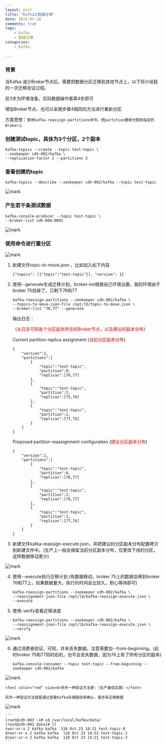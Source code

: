 ```yaml
---
layout: post
title: "Kafka之数据迁移"
date: 2019-07-18
comments: true
tags: 
    - Kafka
    - 数据迁移
categories: 
    - Kafka
   
---
```


<!--more--> 

### 背景

当Kafka 减少Broker节点后，需要把数据分区迁移到其他节点上，以下将介绍我的一次迁移验证过程。

前3步为环境准备，实际数据操作看第4步即可

增加Broker节点，也可以采用步骤4相同的方法进行重新分区

方案思想：`使用kafka-reassign-partitions命令，把partition重新分配到指定的Broker上`

### 创建测试topic，具体为3个分区，2个副本

```
kafka-topics --create --topic test-topic \
--zookeeper cdh-002/kafka \
--replication-factor 2 --partitions 3
```

### 查看创建的topic

```
kafka-topics --describe --zookeeper cdh-002/kafka --topic test-topic
```

![mark](http://pucwi7op1.bkt.clouddn.com/blog/20190724/TJHSXayn2rpq.png?imageslim)

### 产生若干条测试数据

```
kafka-console-producer --topic test-topic \
--broker-list cdh-004:9092
```

![mark](http://pucwi7op1.bkt.clouddn.com/blog/20190724/XaBgiGo83Dhh.png?imageslim)

### 使用命令进行重分区

![mark](http://pucwi7op1.bkt.clouddn.com/blog/20190724/UAX7PCNdJsRp.png?imageslim)

1. 新建文件topic-to-move.json ，比如加入如下内容

	```
	{"topics": [{"topic":"test-topic"}], "version": 1}
	```

2. 使用--generate生成迁移计划，broker-list根据自己环境设置，我的环境由于broker 75挂掉了，只剩下76和77

	```
	kafka-reassign-partitions --zookeeper cdh-002/kafka \
	--topics-to-move-json-file /opt/lb/topic-to-move.json \
	--broker-list "76,77" --generate
	```

	输出日志：

	（<font color="red">从日志可知各个分区副本所在的Broker节点，以及建议的副本分布</font>）

	Current partition replica assignment (<font color="red">当前分区副本分布</font>)

	```
	{
		"version":1,
		"partitions":[
			{
				"topic":"test-topic",
				"partition":0,
				"replicas":[76,77]
			},
			{
				"topic":"test-topic",
				"partition":2,
				"replicas":[75,76]
			},
			{
				"topic":"test-topic",
				"partition":1,
				"replicas":[77,75]
			}
		]
	}
	```

	Proposed partition reassignment configuration (<font color="red">建议分区副本分布</font>)

	```
	{
		"version":1,
		"partitions":[
			{
				"topic":"test-topic",
				"partition":0,
				"replicas":[76,77]
			},
			{
				"topic":"test-topic",
				"partition":2,
				"replicas":[76,77]
			},
			{
				"topic":"test-topic",
				"partition":1,
				"replicas":[77,76]
			}
		]
	}
	```

3. 新建文件kafka-reassign-execute.json，并把建议的分区副本分布配置拷贝到新建文件中。(生产上一般会保留当前分区副本分布，仅更改下线的分区，这样数据移动更少)

![mark](http://pucwi7op1.bkt.clouddn.com/blog/20190724/5b90JllUjzyl.png?imageslim)

4. 使用--execute执行迁移计划  (有数据移动，broker 75上的数据会移到broker 76和77上，如果数据量大，执行的时间会比较久，耐心等待即可)

	```
	kafka-reassign-partitions --zookeeper cdh-002/kafka \
	--reassignment-json-file /opt/lb/kafka-reassign-execute.json \
	--execute
	```

5. 使用-verify查看迁移进度

	```
	kafka-reassign-partitions --zookeeper cdh-002/kafka \
	--reassignment-json-file /opt/lb/kafka-reassign-execute.json \
	--verify
	```
	
![mark](http://pucwi7op1.bkt.clouddn.com/blog/20190724/NRvEyHQV56rh.png?imageslim)

6. 通过消费者验证，可知，并未丢失数据。注意需要加--from-beginning。(此时broker 75和77同时宕机，也不会丢失数据，因为76上有了所有分区的副本)

	```
	kafka-console-consumer --topic test-topic --from-beginning --zookeeper cdh-002/kafka
	```
	
![mark](http://pucwi7op1.bkt.clouddn.com/blog/20190724/0B6vo0NKWXaj.png?imageslim)
	
	<font color="red" size=4>另外一种验证方法是:（生产最佳实践）</font>
	
	另外一种验证方法就是通过查看Kafka存储路径来确认，是否有迁移数据

![mark](http://pucwi7op1.bkt.clouddn.com/blog/20190724/Bs9N0qEqie1Y.png?imageslim)

	```
	[root@cdh-003 ~]# cd /var/local/kafka/data/
	[root@cdh-003 data]# ll
	rwxr-xr-x 2 kafka kafka  110 Oct 23 14:21 test-topic-0
	drwxr-xr-x 2 kafka kafka  110 Oct 23 14:52 test-topic-1
	drwxr-xr-x 2 kafka kafka  110 Oct 23 14:21 test-topic-2
	```